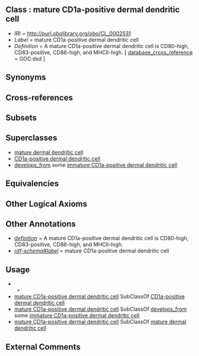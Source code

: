 
## Class : mature CD1a-positive dermal dendritic cell

 * *IRI* = http://purl.obolibrary.org/obo/CL_0002531
 * *Label* = mature CD1a-positive dermal dendritic cell
 * *Definition* = A mature CD1a-positive dermal dendritic cell is CD80-high, CD83-positive, CD86-high, and MHCII-high. [ [database_cross_reference](../../ef/oboInOwl#hasDbXref.md) = GOC:dsd ]

## Synonyms


## Cross-references


## Subsets


## Superclasses

 * [mature dermal dendritic cell](../../CL/10/CL_0001010.md)
 * [CD1a-positive dermal dendritic cell](../../CL/29/CL_0002529.md)
 * [develops_from](../../RO/02/RO_0002202.md) some [immature CD1a-positive dermal dendritic cell](../../CL/30/CL_0002530.md)

## Equivalencies


## Other Logical Axioms


## Other Annotations

 * *[definition](../../IAO/15/IAO_0000115.md)* = A mature CD1a-positive dermal dendritic cell is CD80-high, CD83-positive, CD86-high, and MHCII-high.
 * *[rdf-schema#label](../../el/rdf-schema#label.md)* = mature CD1a-positive dermal dendritic cell

## Usage

 * -
 * [mature CD1a-positive dermal dendritic cell](../../CL/31/CL_0002531.md) SubClassOf [CD1a-positive dermal dendritic cell](../../CL/29/CL_0002529.md)
 * [mature CD1a-positive dermal dendritic cell](../../CL/31/CL_0002531.md) SubClassOf [develops_from](../../RO/02/RO_0002202.md) some [immature CD1a-positive dermal dendritic cell](../../CL/30/CL_0002530.md)
 * [mature CD1a-positive dermal dendritic cell](../../CL/31/CL_0002531.md) SubClassOf [mature dermal dendritic cell](../../CL/10/CL_0001010.md)

## External Comments


